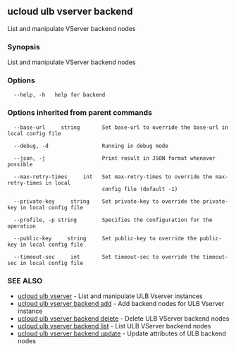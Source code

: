 ## ucloud ulb vserver backend

List and manipulate VServer backend nodes

### Synopsis

List and manipulate VServer backend nodes

### Options

```
  --help, -h   help for backend 

```

### Options inherited from parent commands

```
  --base-url     string       Set base-url to override the base-url in local config file 

  --debug, -d                 Running in debug mode 

  --json, -j                  Print result in JSON format whenever possible 

  --max-retry-times     int   Set max-retry-times to override the max-retry-times in local
                              config file (default -1) 

  --private-key     string    Set private-key to override the private-key in local config file 

  --profile, -p string        Specifies the configuration for the operation 

  --public-key     string     Set public-key to override the public-key in local config file 

  --timeout-sec     int       Set timeout-sec to override the timeout-sec in local config file 

```

### SEE ALSO

* [ucloud ulb vserver](cli/cmd/ucloud/ulb/vserver)	 - List and manipulate ULB Vserver instances
* [ucloud ulb vserver backend add](cli/cmd/ucloud/ulb/vserver/backend/add)	 - Add backend nodes for ULB Vserver instance
* [ucloud ulb vserver backend delete](cli/cmd/ucloud/ulb/vserver/backend/delete)	 - Delete ULB VServer backend nodes
* [ucloud ulb vserver backend list](cli/cmd/ucloud/ulb/vserver/backend/list)	 - List ULB VServer backend nodes
* [ucloud ulb vserver backend update](cli/cmd/ucloud/ulb/vserver/backend/update)	 - Update attributes of ULB backend nodes

